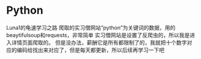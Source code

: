 # Python
Luna1的龟速学习之路
爬取的实习僧网站“python”为关键词的数据，用的beaytifulsoup和requests，非常简单
实习僧网站是设置了反爬虫的，所以我是进入详情页面爬取的。
但是没办法，薪酬它是所有都限制了的，我就把十个数字对应的编码给找出来对应了，但是每天都更新，所以后续再学习一下吧
